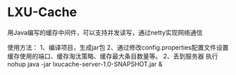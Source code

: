 # LXU-Cache
用Java编写的缓存中间件，可以支持并发读写，通过netty实现网络通信

使用方法：
1、编译项目，生成jar包
2、通过修改config.properties配置文件设置缓存使用的端口、缓存淘汰策略、缓存最大条目数量等。
2、丢到服务器 执行 nohup java -jar lxucache-server-1.0-SNAPSHOT.jar &
